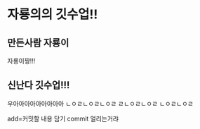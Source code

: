 # 자룡의의 깃수업!!

## 만든사람 자룡이
자룡이짱!!!
## 신난다 깃수업!!!

우아아아아아아아아아
ㄴㅇㄹㄴㅇㄹㄴㅇㄹ
ㄹㄴㅇㄹㄴㅇㄹ
ㄴㅇㄹㄴㅇㄹ


add=커밋할 내용 담기
commit  얼리는거랴